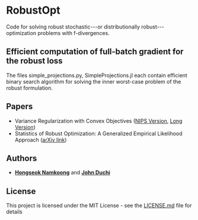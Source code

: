 # RobustOpt

Code for solving robust stochastic---or distributionally robust---optimization problems with f-divergences.


## Efficient computation of full-batch gradient for the robust loss

The files simple_projections.py, SimpleProjections.jl each contain efficient binary search algorithm for solving the inner worst-case problem of the robust formulation.

## Papers 
* Variance Regularization with Convex Objectives ([NIPS Version](https://papers.nips.cc/paper/6890-variance-based-regularization-with-convex-objectives), [Long Version](https://arxiv.org/abs/1610.02581))
* Statistics of Robust Optimization: A Generalized Empirical Likelihood Approach ([arXiv link](https://arxiv.org/abs/1610.02581))

## Authors

* **[Hongseok Namkoong](http://web.stanford.edu/~hnamk/)** and **[John Duchi](http://web.stanford.edu/~jduchi/)** 

## License

This project is licensed under the MIT License - see the [LICENSE.md](LICENSE.md) file for details
